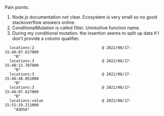 
Pain points: 
1. Node.js documentation not clear. Ecosystem is very small so no good stackoverflow answers online. 
2. ConditionalMutation is called filter. Unintuitive function name.
3. During my conditional mutation. the insertion seems to split up data if I don't provide a column qualifier.
```
  locations:2                              @ 2022/08/17-15:46:07.627000
    "B"
  locations:3                              @ 2022/08/17-15:48:12.787000
    "B"
  locations:3                              @ 2022/08/17-15:46:48.051000
    "B"
  locations:3                              @ 2022/08/17-15:46:07.627000
    "B"
  locations:value                          @ 2022/08/17-15:51:19.211000
    "ASDSA"
```